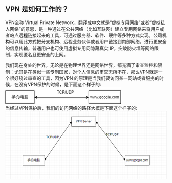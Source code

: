 ## VPN 是如何工作的？
VPN全称 Virtual Private Network，翻译成中文就是“虚拟专用网络”或者“虚拟私人网络”的意思，是一种通过在公共网络（比如互联网）建立专用网络来将用户或者站点远程链接起来的工具，可通过服务器、软件、硬件等多种方式实现。公司机构可以用此方式把分支机构、远程业务伙伴或者用户链接到内部网络，进行更安全的信息传输，普通用户也可使用虚拟专用网隐藏真实 IP，突破防火墙等网络限制，实现匿名且更安全的上网。

我们现在身处的世界，无论是在物理世界还是网络世界，都充满了审查监控和限制：尤其是在类似一些专制国家，对个人信息的审查无所不在，那么VPN就是一个很好绕过审查的工具，因为VPN 的原理是当我们要访问某一网站或者服务的时候，在没有VPN保护的时候，是下面这个样子的:<br>
<img src="https://github.com/caddier/vpn_knowledge/blob/master/vpn.drawio.png"></img> <br>
当经过VPN保护后，我们的访问网络的路径大概是下面这个样子的:<br>
<img src="https://github.com/caddier/vpn_knowledge/blob/master/vpn2.png"></img> <br>

